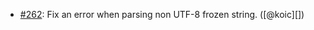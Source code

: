 * [#262](https://github.com/rubocop/rubocop-ast/pull/262): Fix an error when parsing non UTF-8 frozen string. ([@koic][])
